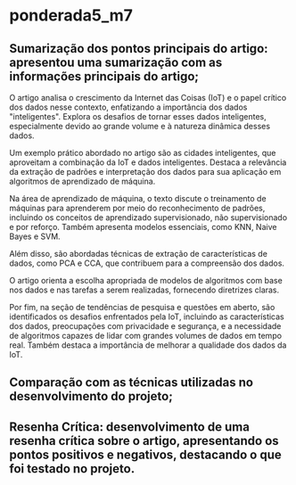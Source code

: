 # ponderada5_m7
 
## Sumarização dos pontos principais do artigo: apresentou uma sumarização com as informações principais do artigo;

O artigo analisa o crescimento da Internet das Coisas (IoT) e o papel crítico dos dados nesse contexto, enfatizando a importância dos dados "inteligentes". Explora os desafios de tornar esses dados inteligentes, especialmente devido ao grande volume e à natureza dinâmica desses dados.

Um exemplo prático abordado no artigo são as cidades inteligentes, que aproveitam a combinação da IoT e dados inteligentes. Destaca a relevância da extração de padrões e interpretação dos dados para sua aplicação em algoritmos de aprendizado de máquina.

Na área de aprendizado de máquina, o texto discute o treinamento de máquinas para aprenderem por meio do reconhecimento de padrões, incluindo os conceitos de aprendizado supervisionado, não supervisionado e por reforço. Também apresenta modelos essenciais, como KNN, Naive Bayes e SVM.

Além disso, são abordadas técnicas de extração de características de dados, como PCA e CCA, que contribuem para a compreensão dos dados.

O artigo orienta a escolha apropriada de modelos de algoritmos com base nos dados e nas tarefas a serem realizadas, fornecendo diretrizes claras.

Por fim, na seção de tendências de pesquisa e questões em aberto, são identificados os desafios enfrentados pela IoT, incluindo as características dos dados, preocupações com privacidade e segurança, e a necessidade de algoritmos capazes de lidar com grandes volumes de dados em tempo real. Também destaca a importância de melhorar a qualidade dos dados da IoT.

## Comparação com as técnicas utilizadas no desenvolvimento do projeto;



## Resenha Crítica: desenvolvimento de uma resenha crítica sobre o artigo, apresentando os pontos positivos e negativos, destacando o que foi testado no projeto.
